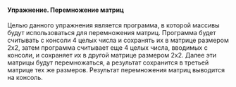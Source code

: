 #### Упражнение. Перемножение матриц

Целью данного упражнения является программа, в которой массивы будут использоваться для перемножения матриц. Программа будет считывать с консоли 4 целых числа и сохранять их в матрице размером 2х2, затем программа считывает еще 4 целых числа, вводимых с консоли, и сохраняет их в другой матрице размером 2х2. Далее эти матрицы будут перемножаться, а результат сохранится в третьей матрице тех же размеров. Результат перемножения матриц выводится на консоль.
